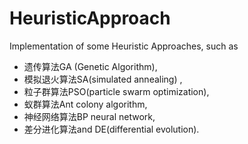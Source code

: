 # HeuristicApproach
Implementation of some Heuristic Approaches, such as 
+ 遗传算法GA (Genetic Algorithm), 
+ 模拟退火算法SA(simulated annealing) , 
+ 粒子群算法PSO(particle swarm optimization), 
+ 蚁群算法Ant colony algorithm, 
+ 神经网络算法BP neural network, 
+ 差分进化算法and DE(differential evolution).

